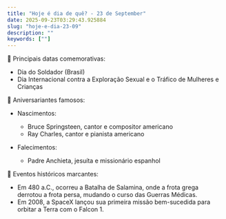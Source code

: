 ```yaml
---
title: "Hoje é dia de quê? - 23 de September"
date: 2025-09-23T03:29:43.925884
slug: "hoje-e-dia-23-09"
description: ""
keywords: [""]
---
```


🎉 Principais datas comemorativas:

- Dia do Soldador (Brasil)
- Dia Internacional contra a Exploração Sexual e o Tráfico de Mulheres e Crianças

🎈 Aniversariantes famosos:

- Nascimentos:
  - Bruce Springsteen, cantor e compositor americano
  - Ray Charles, cantor e pianista americano

- Falecimentos:
  - Padre Anchieta, jesuíta e missionário espanhol

📜 Eventos históricos marcantes:

- Em 480 a.C., ocorreu a Batalha de Salamina, onde a frota grega derrotou a frota persa, mudando o curso das Guerras Médicas.
- Em 2008, a SpaceX lançou sua primeira missão bem-sucedida para orbitar a Terra com o Falcon 1.